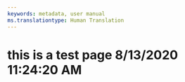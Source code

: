 ```yaml
---
keywords: metadata, user manual
ms.translationtype: Human Translation
---
```

# this is a test page 8/13/2020 11:24:20 AM